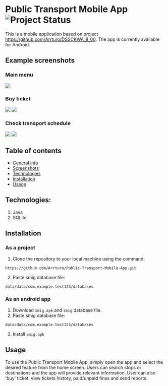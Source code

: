 # Public Transport Mobile App ![Project Status](https://img.shields.io/badge/status-demo%20-blue)
This is a mobile application based on project https://github.com/Arrturo/DSSCKWA_8_00. 
The app is currently available for Android.

## Example screenshots
### Main menu
![](https://i.imgur.com/jHIhq48.png)

### Buy ticket
![](https://i.imgur.com/pWG2cCN.png)
![](https://i.imgur.com/rDFvxLS.png)

### Check transport schedule
![](https://i.imgur.com/Eo8Z03V.png)
![](https://i.imgur.com/PgsU1oM.png)

## Table of contents
* [General info](#public-transport-mobile-app)
* [Screenshots](example-screenshots)
* [Technologies](#technologies)
* [Installation](#installation)
* [Usage](#usage)

## Technologies:
1. Java
2. SQLite

## Installation
### As a project
1. Clone the repository to your local machine using the command: 
```
https://github.com/Arrturo/Public-Transport-Mobile-App.git
```
2. Paste smig database file:
``` 
data/data/com.example.test123/databases
```

### As an android app
1. Download ```smig.apk``` and ```smig``` database file.
2. Paste smig database file:
``` 
data/data/com.example.test123/databases
```
3. Install ```smig.apk```

## Usage
To use the Public Transport Mobile App, simply open the app and select the desired feature from the home screen. 
Users can search stops or destinations and the app will provide relevant information.
User can also 'buy' ticket, view tickets history, paid/unpaid fines and send reports.
